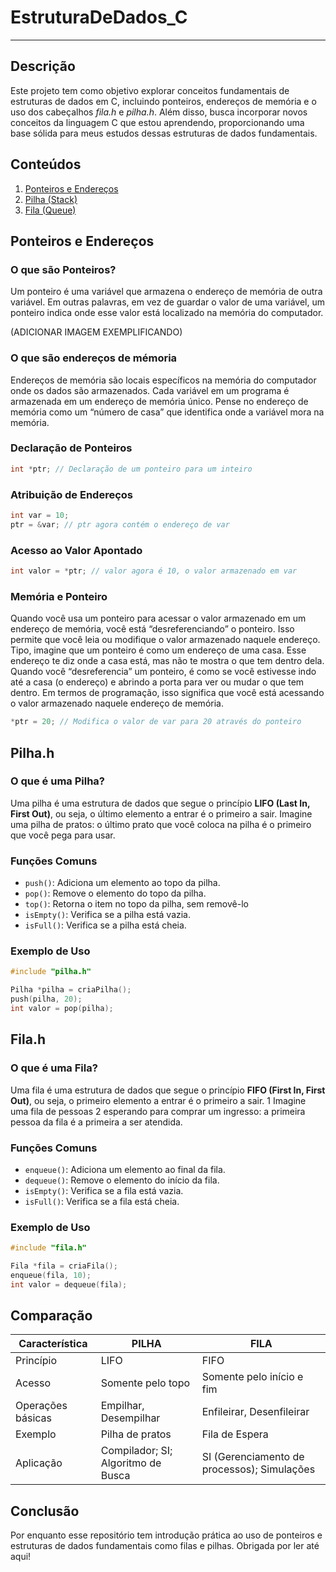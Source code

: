 # EstruturaDeDados_C
---
## Descrição

Este projeto tem como objetivo explorar conceitos fundamentais de estruturas de dados em C, 
incluindo ponteiros, endereços de memória e o uso dos cabeçalhos *fila.h* e *pilha.h*. 
Além disso, busca incorporar novos conceitos da linguagem C que estou aprendendo, 
proporcionando uma base sólida para meus estudos dessas estruturas de dados fundamentais.

## Conteúdos

1. [Ponteiros e Endereços](#ponteiros-e-endereços)
2. [Pilha (Stack)](#pilha.h)
3. [Fila (Queue)](#fila.h)

## Ponteiros e Endereços

### O que são Ponteiros?

Um ponteiro é uma variável que armazena o endereço de memória de outra variável. Em outras palavras, em vez de guardar o valor de uma variável, um ponteiro indica onde esse valor está localizado na memória do computador.

(ADICIONAR IMAGEM EXEMPLIFICANDO)


### O que são endereços de mémoria

Endereços de memória são locais específicos na memória do computador onde os dados são armazenados. Cada variável em um programa é armazenada em um endereço de memória único. Pense no endereço de memória como um “número de casa” que identifica onde a variável mora na memória.



### Declaração de Ponteiros

```c
int *ptr; // Declaração de um ponteiro para um inteiro
```

### Atribuição de Endereços

```c
int var = 10;
ptr = &var; // ptr agora contém o endereço de var
```

### Acesso ao Valor Apontado

```c
int valor = *ptr; // valor agora é 10, o valor armazenado em var
```

### Memória e Ponteiro

Quando você usa um ponteiro para acessar o valor armazenado em um endereço de memória, você está “desreferenciando” o ponteiro. Isso permite que você leia ou modifique o valor armazenado naquele endereço.
Tipo, imagine que um ponteiro é como um endereço de uma casa. Esse endereço te diz onde a casa está, mas não te mostra o que tem dentro dela.
Quando você “desreferencia” um ponteiro, é como se você estivesse indo até a casa (o endereço) e abrindo a porta para ver ou mudar o que tem dentro. Em termos de programação, isso significa que você está acessando o valor armazenado naquele endereço de memória.

```c
*ptr = 20; // Modifica o valor de var para 20 através do ponteiro
```
## Pilha.h

### O que é uma Pilha?

Uma pilha é uma estrutura de dados que segue o princípio **LIFO (Last In, First Out)**, ou seja, o último elemento a entrar é o primeiro a sair. Imagine uma pilha de pratos: o último prato que você coloca na pilha é o primeiro que você pega para usar.   

### Funções Comuns

- `push()`: Adiciona um elemento ao topo da pilha.
- `pop()`: Remove o elemento do topo da pilha.
- `top()`: Retorna o item no topo da pilha, sem removê-lo
- `isEmpty()`: Verifica se a pilha está vazia.
- `isFull()`: Verifica se a pilha está cheia.

### Exemplo de Uso

```c
#include "pilha.h"

Pilha *pilha = criaPilha();
push(pilha, 20);
int valor = pop(pilha);
```


## Fila.h

### O que é uma Fila?

Uma fila é uma estrutura de dados que segue o princípio **FIFO (First In, First Out)**, ou seja, o primeiro elemento a entrar é o primeiro a sair. 1  Imagine uma fila de pessoas 2  esperando para comprar um ingresso: a primeira pessoa da fila é a primeira a ser atendida.   

### Funções Comuns

- `enqueue()`: Adiciona um elemento ao final da fila.
- `dequeue()`: Remove o elemento do início da fila.
- `isEmpty()`: Verifica se a fila está vazia.
- `isFull()`: Verifica se a fila está cheia.


### Exemplo de Uso

```c
#include "fila.h"

Fila *fila = criaFila();
enqueue(fila, 10);
int valor = dequeue(fila);
```

## Comparação


| Característica |  PILHA | FILA |
| ----------- | ----------- | ----------- | 
| Princípio | LIFO | FIFO |
| Acesso | Somente pelo topo | Somente pelo início e fim |
| Operações básicas | Empilhar, Desempilhar | Enfileirar, Desenfileirar |
| Exemplo | Pilha de pratos | Fila de Espera |
| Aplicação | Compilador; SI; Algoritmo de Busca | SI (Gerenciamento de processos); Simulações |


## Conclusão

Por enquanto esse repositório tem introdução prática ao uso de ponteiros e estruturas de dados fundamentais como filas e pilhas. Obrigada por ler até aqui!



<!--
### Como Usar
1. **Clonar o repositório:**
   ```bash
   git clone [COLOCAR URL]
-->
